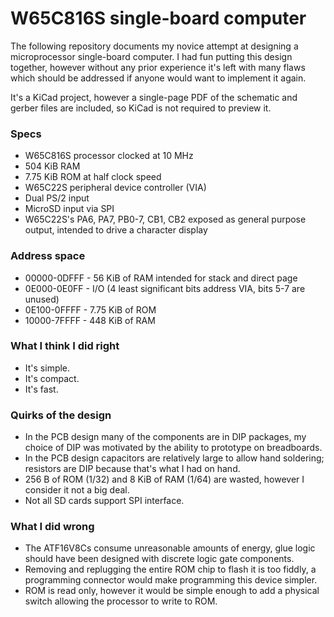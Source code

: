 # W65C816S single-board computer

The following repository documents my novice attempt at designing a microprocessor single-board computer. I had fun putting this design together, however without any prior experience it's left with many flaws which should be addressed if anyone would want to implement it again.

It's a KiCad project, however a single-page PDF of the schematic and gerber files are included, so KiCad is not required to preview it.

### Specs

- W65C816S processor clocked at 10 MHz
- 504 KiB RAM
- 7.75 KiB ROM at half clock speed
- W65C22S peripheral device controller (VIA)
- Dual PS/2 input
- MicroSD input via SPI
- W65C22S's PA6, PA7, PB0-7, CB1, CB2 exposed as general purpose output, intended to drive a character display

### Address space

- 00000-0DFFF - 56 KiB of RAM intended for stack and direct page
- 0E000-0E0FF - I/O (4 least significant bits address VIA, bits 5-7 are unused)
- 0E100-0FFFF - 7.75 KiB of ROM
- 10000-7FFFF - 448 KiB of RAM

### What I think I did right

- It's simple.
- It's compact.
- It's fast.

### Quirks of the design

- In the PCB design many of the components are in DIP packages, my choice of DIP was motivated by the ability to prototype on breadboards.
- In the PCB design capacitors are relatively large to allow hand soldering; resistors are DIP because that's what I had on hand.
- 256 B of ROM (1/32) and 8 KiB of RAM (1/64) are wasted, however I consider it not a big deal.
- Not all SD cards support SPI interface.

### What I did wrong

- The ATF16V8Cs consume unreasonable amounts of energy, glue logic should have been designed with discrete logic gate components.
- Removing and replugging the entire ROM chip to flash it is too fiddly, a programming connector would make programming this device simpler.
- ROM is read only, however it would be simple enough to add a physical switch allowing the processor to write to ROM.
